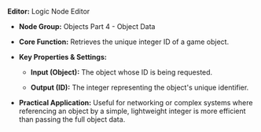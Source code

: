 **Editor:** Logic Node Editor
    
- **Node Group:** Objects Part 4 - Object Data
    
- **Core Function:** Retrieves the unique integer ID of a game object.
    
- **Key Properties & Settings:**
    
    - **Input (Object):** The object whose ID is being requested.
        
    - **Output (ID):** The integer representing the object's unique identifier.
        
- **Practical Application:** Useful for networking or complex systems where referencing an object by a simple, lightweight integer is more efficient than passing the full object data.
